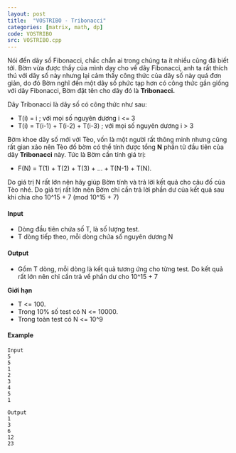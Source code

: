 ```yaml
---
layout: post
title:  "VOSTRIBO - Tribonacci"
categories: [matrix, math, dp]
code: VOSTRIBO
src: VOSTRIBO.cpp
---
```



Nói đến dãy số Fibonacci, chắc chắn ai trong chúng ta ít nhiều cũng đã biết tới. Bờm vừa được thầy của mình dạy cho về dãy Fibonacci, anh ta rất thích thú với dãy số này nhưng lại cảm thấy công thức của dãy số này quá đơn giản, do đó Bờm nghĩ đến một dãy số phức tạp hơn có công thức gần giống với dãy Fibonacci, Bờm đặt tên cho dãy đó là **Tribonacci.**

Dãy Tribonacci là dãy số có công thức như sau:

*   T(i) = i ; với mọi số nguyên dương i <= 3
*   T(i) = T(i-1) + T(i-2) + T(i-3) ; với mọi số nguyên dương i > 3

Bờm khoe dãy số mới với Tèo, vốn là một người rất thông minh nhưng cũng rất gian xảo nên Tèo đố bờm có thể tính được tổng **N** phần tử đầu tiên của dãy **Tribonacci** này. Tức là Bờm cần tính giá trị:

*   F(N) = T(1) + T(2) + T(3) + ... + T(N-1) + T(N).

Do giá trị N rất lớn nên hãy giúp Bờm tính và trả lời kết quả cho câu đố của Tèo nhé. Do giá trị rất lớn nên Bờm chỉ cần trả lời phần dư của kết quả sau khi chia cho 10^15 + 7 (mod 10^15 + 7)

#### Input

*   Dòng đầu tiên chứa số T, là số lượng test.
*   T dòng tiếp theo, mỗi dòng chứa số nguyên dương N

#### Output

*   Gồm T dòng, mỗi dòng là kết quả tương ứng cho từng test. Do kết quả rất lớn nên chỉ cần trả về phần dư cho 10^15 + 7

**Giới hạn**

*   T <= 100.
*   Trong 10% số test có N <= 10000.
*   Trong toàn test có N <= 10^9

#### Example

```
Input
5
5
1
2
3
4
5
1

Output
1
3
6
12
23
```

<!--more-->

